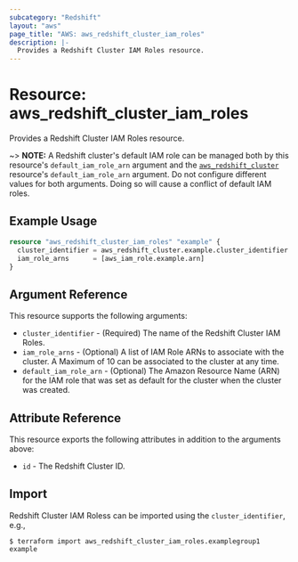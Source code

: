 ```yaml
---
subcategory: "Redshift"
layout: "aws"
page_title: "AWS: aws_redshift_cluster_iam_roles"
description: |-
  Provides a Redshift Cluster IAM Roles resource.
---
```


# Resource: aws_redshift_cluster_iam_roles

Provides a Redshift Cluster IAM Roles resource.

~> **NOTE:** A Redshift cluster's default IAM role can be managed both by this resource's `default_iam_role_arn` argument and the [`aws_redshift_cluster`](redshift_cluster.html) resource's `default_iam_role_arn` argument. Do not configure different values for both arguments. Doing so will cause a conflict of default IAM roles.

## Example Usage

```terraform
resource "aws_redshift_cluster_iam_roles" "example" {
  cluster_identifier = aws_redshift_cluster.example.cluster_identifier
  iam_role_arns      = [aws_iam_role.example.arn]
}
```

## Argument Reference

This resource supports the following arguments:

* `cluster_identifier` - (Required) The name of the Redshift Cluster IAM Roles.
* `iam_role_arns` - (Optional) A list of IAM Role ARNs to associate with the cluster. A Maximum of 10 can be associated to the cluster at any time.
* `default_iam_role_arn` - (Optional) The Amazon Resource Name (ARN) for the IAM role that was set as default for the cluster when the cluster was created.

## Attribute Reference

This resource exports the following attributes in addition to the arguments above:

* `id` - The Redshift Cluster ID.

## Import

Redshift Cluster IAM Roless can be imported using the `cluster_identifier`, e.g.,

```
$ terraform import aws_redshift_cluster_iam_roles.examplegroup1 example
```
